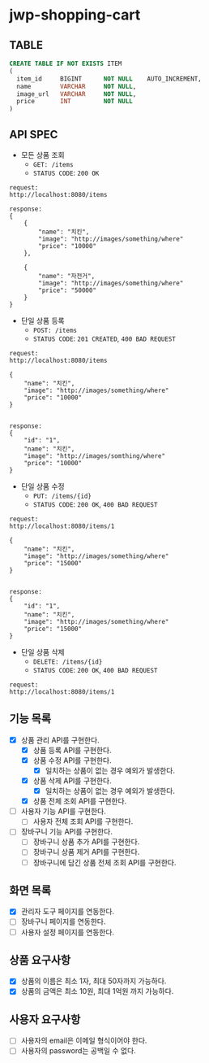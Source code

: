 # jwp-shopping-cart

## TABLE
```sql
CREATE TABLE IF NOT EXISTS ITEM
(
  item_id     BIGINT      NOT NULL    AUTO_INCREMENT,
  name        VARCHAR     NOT NULL,
  image_url   VARCHAR     NOT NULL,
  price       INT         NOT NULL
)


```

## API SPEC
* 모든 상품 조회
  * `GET: /items`
  * `STATUS CODE`: `200 OK`
```text
request: 
http://localhost:8080/items

response:
{
    {
        "name": "치킨",
        "image": "http://images/something/where"
        "price": "10000"
    },
    
    {
        "name": "자전거",
        "image": "http://images/something/where"
        "price": "50000"
    }
}
```

* 단일 상품 등록
  * `POST: /items`
  * `STATUS CODE`: `201 CREATED`, `400 BAD REQUEST`
```text
request: 
http://localhost:8080/items

{
    "name": "치킨",
    "image": "http://images/something/where"
    "price": "10000"
}


response:
{
    "id": "1",
    "name": "치킨",
    "image": "http://images/somthing/where"
    "price": "10000"
}

```


* 단일 상품 수정
  * `PUT: /items/{id}`
  * `STATUS CODE`: `200 OK`, `400 BAD REQUEST`
```text
request: 
http://localhost:8080/items/1

{
    "name": "치킨",
    "image": "http://images/something/where"
    "price": "15000"
}


response:
{
    "id": "1",
    "name": "치킨",
    "image": "http://images/something/where"
    "price": "15000"
}

```


* 단일 상품 삭제
  * `DELETE: /items/{id}`
  * `STATUS CODE`: `200 OK`, `400 BAD REQUEST`
```text
request: 
http://localhost:8080/items/1
```

## 기능 목록
- [x] 상품 관리 API를 구현한다.
  - [x] 상품 등록 API를 구현한다.
  - [x] 상품 수정 API를 구현한다.
    - [x] 일치하는 상품이 없는 경우 예외가 발생한다.
  - [x] 상품 삭제 API를 구현한다.
    - [x] 일치하는 상품이 없는 경우 예외가 발생한다.
  - [x] 상품 전체 조회 API를 구현한다.
- [ ] 사용자 기능 API를 구현한다.
  - [ ] 사용자 전체 조회 API를 구현한다.
- [ ] 장바구니 기능 API를 구현한다.
  - [ ] 장바구니 상품 추가 API를 구현한다.
  - [ ] 장바구니 상품 제거 API를 구현한다.
  - [ ] 장바구니에 담긴 상품 전체 조회 API를 구현한다.

## 화면 목록

- [x] 관리자 도구 페이지를 연동한다.
- [ ] 장바구니 페이지를 연동한다.
- [ ] 사용자 설정 페이지를 연동한다.

## 상품 요구사항
- [x] 상품의 이름은 최소 1자, 최대 50자까지 가능하다.
- [x] 상품의 금액은 최소 10원, 최대 1억원 까지 가능하다.

## 사용자 요구사항
- [ ] 사용자의 email은 이메일 형식이어야 한다.
- [ ] 사용자의 password는 공백일 수 없다.
